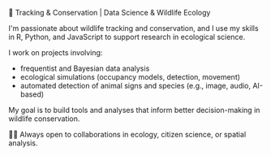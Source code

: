 🦊 Tracking & Conservation | Data Science & Wildlife Ecology

I'm passionate about wildlife tracking and conservation, and I use my skills in R, Python, and JavaScript to support research in ecological science.

I work on projects involving:
- frequentist and Bayesian data analysis
- ecological simulations (occupancy models, detection, movement)
- automated detection of animal signs and species (e.g., image, audio, AI-based)

My goal is to build tools and analyses that inform better decision-making in wildlife conservation.

🌲🐾 Always open to collaborations in ecology, citizen science, or spatial analysis.
